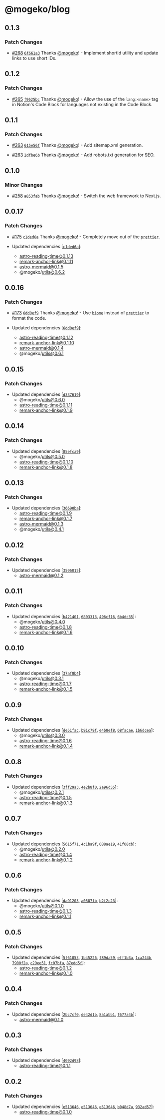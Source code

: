 # @mogeko/blog

## 0.1.3

### Patch Changes

- [#268](https://github.com/mogeko/mogeko/pull/268) [`6f661a3`](https://github.com/mogeko/mogeko/commit/6f661a3473759f22c18e1366cb99b8ba23682dfb) Thanks [@mogeko](https://github.com/mogeko)! - Implement shortId utility and update links to use short IDs.

## 0.1.2

### Patch Changes

- [#265](https://github.com/mogeko/mogeko/pull/265) [`f9625bc`](https://github.com/mogeko/mogeko/commit/f9625bcad9ab14cd597b46ad304aec24a2064cd4) Thanks [@mogeko](https://github.com/mogeko)! - Allow the use of the `lang:<name>` tag in Notion's Code Block for languages not existing in the Code Block.

## 0.1.1

### Patch Changes

- [#263](https://github.com/mogeko/mogeko/pull/263) [`615e56f`](https://github.com/mogeko/mogeko/commit/615e56f292b8565e40954ec8b9f95da677cd6b72) Thanks [@mogeko](https://github.com/mogeko)! - Add sitemap.xml generation.

- [#263](https://github.com/mogeko/mogeko/pull/263) [`2dfbe6b`](https://github.com/mogeko/mogeko/commit/2dfbe6b1ea5edc7345ce3be77ab8acd4c2d87b95) Thanks [@mogeko](https://github.com/mogeko)! - Add robots.txt generation for SEO.

## 0.1.0

### Minor Changes

- [#258](https://github.com/mogeko/mogeko/pull/258) [`a853fab`](https://github.com/mogeko/mogeko/commit/a853fab90f8340c9ade7182ac046425aea39623b) Thanks [@mogeko](https://github.com/mogeko)! - Switch the web framework to Next.js.

## 0.0.17

### Patch Changes

- [#175](https://github.com/mogeko/mogeko/pull/175) [`c1ded6a`](https://github.com/mogeko/mogeko/commit/c1ded6a0a032b308c651699e7f9167a13eb8e90e) Thanks [@mogeko](https://github.com/mogeko)! - Completely move out of the [`prettier`](https://prettier.io).

- Updated dependencies [[`c1ded6a`](https://github.com/mogeko/mogeko/commit/c1ded6a0a032b308c651699e7f9167a13eb8e90e)]:
  - astro-reading-time@0.1.13
  - remark-anchor-link@0.1.11
  - astro-mermaid@0.1.5
  - @mogeko/utils@0.6.2

## 0.0.16

### Patch Changes

- [#173](https://github.com/mogeko/mogeko/pull/173) [`6dd0ef9`](https://github.com/mogeko/mogeko/commit/6dd0ef90c26e9e7584f9d13d0752e4665d5eeda7) Thanks [@mogeko](https://github.com/mogeko)! - Use [`biome`](https://biomejs.dev) instead of [`prettier`](https://prettier.io) to format the code.

- Updated dependencies [[`6dd0ef9`](https://github.com/mogeko/mogeko/commit/6dd0ef90c26e9e7584f9d13d0752e4665d5eeda7)]:
  - astro-reading-time@0.1.12
  - remark-anchor-link@0.1.10
  - astro-mermaid@0.1.4
  - @mogeko/utils@0.6.1

## 0.0.15

### Patch Changes

- Updated dependencies [[`d337619`](https://github.com/mogeko/mogeko/commit/d337619b163fd68a1e14a378319d02f823507867)]:
  - @mogeko/utils@0.6.0
  - astro-reading-time@0.1.11
  - remark-anchor-link@0.1.9

## 0.0.14

### Patch Changes

- Updated dependencies [[`85efca9`](https://github.com/mogeko/mogeko/commit/85efca9e27957cdfd1b002097b0d628f7363de99)]:
  - @mogeko/utils@0.5.0
  - astro-reading-time@0.1.10
  - remark-anchor-link@0.1.8

## 0.0.13

### Patch Changes

- Updated dependencies [[`36690ba`](https://github.com/mogeko/mogeko/commit/36690bae69cb9f2054dac6a7217a18dd303f7cc2)]:
  - astro-reading-time@0.1.9
  - remark-anchor-link@0.1.7
  - astro-mermaid@0.1.3
  - @mogeko/utils@0.4.1

## 0.0.12

### Patch Changes

- Updated dependencies [[`3506015`](https://github.com/mogeko/mogeko/commit/350601576ed2f96a67df259303996b0ae92ac424)]:
  - astro-mermaid@0.1.2

## 0.0.11

### Patch Changes

- Updated dependencies [[`b421401`](https://github.com/mogeko/mogeko/commit/b421401d5035e32fb249cf279e79d9ffee54e3d7), [`6803313`](https://github.com/mogeko/mogeko/commit/68033137f3947c1b4c73733abf5868e47df98211), [`496cf16`](https://github.com/mogeko/mogeko/commit/496cf166ed6dab049311b9f325e82ab2509725c0), [`6b4dc35`](https://github.com/mogeko/mogeko/commit/6b4dc351b029cfc340d4c70682cbd09178ded7b1)]:
  - @mogeko/utils@0.4.0
  - astro-reading-time@0.1.8
  - remark-anchor-link@0.1.6

## 0.0.10

### Patch Changes

- Updated dependencies [[`37af8b4`](https://github.com/mogeko/mogeko/commit/37af8b4eec9ea28e5624ca241424263c6a4f4e6a)]:
  - @mogeko/utils@0.3.1
  - astro-reading-time@0.1.7
  - remark-anchor-link@0.1.5

## 0.0.9

### Patch Changes

- Updated dependencies [[`de51fac`](https://github.com/mogeko/mogeko/commit/de51fac1fe35581b235f2ccf077ee59ec34fcf24), [`b91c79f`](https://github.com/mogeko/mogeko/commit/b91c79f375abe0e5c1dcd71bd2be7a2c6585918c), [`e4b8ef8`](https://github.com/mogeko/mogeko/commit/e4b8ef8ec1861f68ca766c6343796005f111ebc6), [`68facae`](https://github.com/mogeko/mogeko/commit/68facae494239a29a1410236a764c6e8fddccb16), [`1b6dcea`](https://github.com/mogeko/mogeko/commit/1b6dceaeda531ae92c3c5200cdbb60044ba8dbda)]:
  - @mogeko/utils@0.3.0
  - astro-reading-time@0.1.6
  - remark-anchor-link@0.1.4

## 0.0.8

### Patch Changes

- Updated dependencies [[`3ff29a3`](https://github.com/mogeko/mogeko/commit/3ff29a381b5c2c4050ba5b8cacdbef7a41ec02a2), [`4e2b8f0`](https://github.com/mogeko/mogeko/commit/4e2b8f038ffe32e0858750ec2459756690f7e13e), [`2a96d55`](https://github.com/mogeko/mogeko/commit/2a96d55e010c5bd9239af369a8e1b31179476104)]:
  - @mogeko/utils@0.2.1
  - astro-reading-time@0.1.5
  - remark-anchor-link@0.1.3

## 0.0.7

### Patch Changes

- Updated dependencies [[`5615f71`](https://github.com/mogeko/mogeko/commit/5615f71f4886068b5720c5d2ed4ddc7b9add7f9d), [`4c1ba9f`](https://github.com/mogeko/mogeko/commit/4c1ba9f5b0325f9071ad5d978be65c5399632eae), [`088ae19`](https://github.com/mogeko/mogeko/commit/088ae19dbc91d0f90ef4e16f423cf34c40011b2c), [`41f08cb`](https://github.com/mogeko/mogeko/commit/41f08cb392a0014023df5911bfabe843a9604f78)]:
  - @mogeko/utils@0.2.0
  - astro-reading-time@0.1.4
  - remark-anchor-link@0.1.2

## 0.0.6

### Patch Changes

- Updated dependencies [[`da91203`](https://github.com/mogeko/mogeko/commit/da912038857daffebce42611b74783623a9013ba), [`a0587fb`](https://github.com/mogeko/mogeko/commit/a0587fb8552cf21426ce1d7588dca332e85e8165), [`b2f2c23`](https://github.com/mogeko/mogeko/commit/b2f2c2302d4dffc0aa7d2558282015d8f56f4373)]:
  - @mogeko/utils@0.1.0
  - astro-reading-time@0.1.3
  - remark-anchor-link@0.1.1

## 0.0.5

### Patch Changes

- Updated dependencies [[`5f61053`](https://github.com/mogeko/mogeko/commit/5f610536e25386f4ec8257f94186032f6cebf08f), [`1b45226`](https://github.com/mogeko/mogeko/commit/1b45226dcce64ddb91c64d8ef8d36205f06e1bf7), [`f89da59`](https://github.com/mogeko/mogeko/commit/f89da591e3c1d7a1daef11b50e4411c06064f20c), [`eff1b3a`](https://github.com/mogeko/mogeko/commit/eff1b3a0a097ce424cf37f10f0c773a453fadbf0), [`1ca244b`](https://github.com/mogeko/mogeko/commit/1ca244bcdf096a927c71ef6f844bc9f42ef1fe5b), [`7900f2a`](https://github.com/mogeko/mogeko/commit/7900f2aceec7ef509d8fa773402c39f0a604ae28), [`c29ee51`](https://github.com/mogeko/mogeko/commit/c29ee51411a192f4cbda4507988078f2cefee958), [`fc07bfa`](https://github.com/mogeko/mogeko/commit/fc07bfa059ecf59f9c0b232ab5c504ed52258502), [`87edd5f`](https://github.com/mogeko/mogeko/commit/87edd5ff52440b6ff7d456a4055fe5af23d6f683)]:
  - astro-reading-time@0.1.2
  - remark-anchor-link@0.1.0

## 0.0.4

### Patch Changes

- Updated dependencies [[`2bc7cf0`](https://github.com/mogeko/mogeko/commit/2bc7cf0a568a769ca4774c4f9a141a26f3c38c3d), [`de42d1b`](https://github.com/mogeko/mogeko/commit/de42d1b44b9226d649f38bf5425336eb4690b4a4), [`8a1abb1`](https://github.com/mogeko/mogeko/commit/8a1abb1d2389919479ef5821fda5cfe0b883ade0), [`f677a4b`](https://github.com/mogeko/mogeko/commit/f677a4bdc4b0a8c4d5fc46a41af9bb922da8c1e2)]:
  - astro-mermaid@0.1.0

## 0.0.3

### Patch Changes

- Updated dependencies [[`4092d98`](https://github.com/mogeko/mogeko/commit/4092d9836b24c4a77b4e4b23eafd0a7a86a1eebd)]:
  - astro-reading-time@0.1.1

## 0.0.2

### Patch Changes

- Updated dependencies [[`e513646`](https://github.com/mogeko/mogeko/commit/e513646771ce007a2f3e2e9620e8e6abe4b761e5), [`e513646`](https://github.com/mogeko/mogeko/commit/e513646771ce007a2f3e2e9620e8e6abe4b761e5), [`e513646`](https://github.com/mogeko/mogeko/commit/e513646771ce007a2f3e2e9620e8e6abe4b761e5), [`b048d7a`](https://github.com/mogeko/mogeko/commit/b048d7a8e3bfd678ffca48abf21582652aae6726), [`932ad57`](https://github.com/mogeko/mogeko/commit/932ad5761fb499d8488853f71b14d8f32a9316b7)]:
  - astro-reading-time@0.1.0
